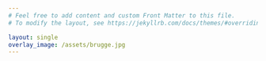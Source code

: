 ```yaml
---
# Feel free to add content and custom Front Matter to this file.
# To modify the layout, see https://jekyllrb.com/docs/themes/#overriding-theme-defaults

layout: single
overlay_image: /assets/brugge.jpg
---
```

